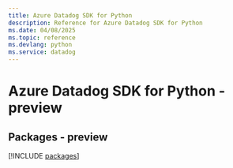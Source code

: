 ```yaml
---
title: Azure Datadog SDK for Python
description: Reference for Azure Datadog SDK for Python
ms.date: 04/08/2025
ms.topic: reference
ms.devlang: python
ms.service: datadog
---
```

# Azure Datadog SDK for Python - preview
## Packages - preview
[!INCLUDE [packages](datadog-index.md)]